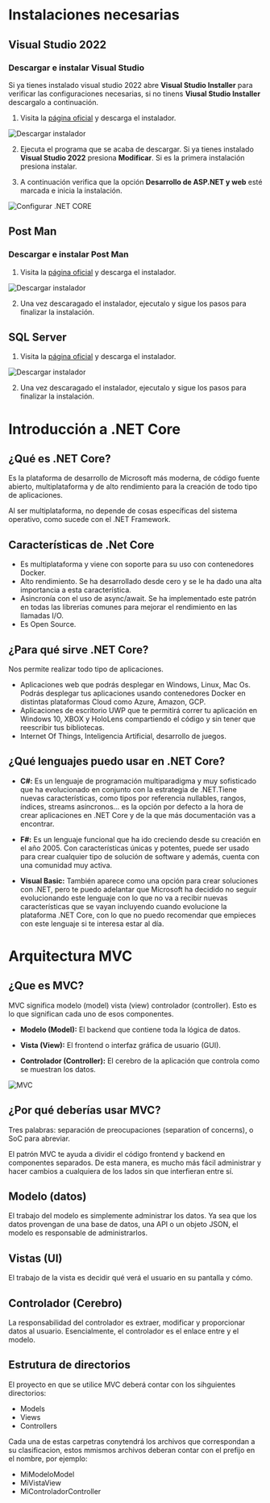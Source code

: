 # Instalaciones necesarias

## Visual Studio 2022

### Descargar e instalar Visual Studio 

Si ya tienes instalado visual studio 2022 abre **Visual Studio Installer** para verificar las configuraciones necesarias, si no tinens **Viusal Studio Installer** descargalo a continuación.

1. Visita la [página oficial](https://visualstudio.microsoft.com/es/downloads/) y descarga el instalador.
   
![Descargar instalador](pictures/visualinstaller.png)

2. Ejecuta el programa que se acaba de descargar. Si ya tienes instalado **Visual Studio 2022** presiona **Modificar**. Si es la primera instalación presiona instalar.

3. A continuación verifica que la opción **Desarrollo de ASP.NET y web** esté marcada e inicia la instalación.

![Configurar .NET CORE](pictures/configuracionvisual.png)

## Post Man

### Descargar e instalar Post Man

1.  Visita la [página oficial](https://www.postman.com/downloads/) y descarga el instalador.

![Descargar instalador](pictures/postmaninstaller.png)

2. Una vez descaragado el instalador, ejecutalo y sigue los pasos para finalizar la instalación.

## SQL Server 

1.  Visita la [página oficial](https://www.microsoft.com/es-es/sql-server/sql-server-downloads) y descarga el instalador.

![Descargar instalador](pictures/sqlinstaller.png)

2. Una vez descaragado el instalador, ejecutalo y sigue los pasos para finalizar la instalación.

# Introducción a .NET Core

## ¿Qué es .NET Core?

Es la plataforma de desarrollo de Microsoft más moderna, de código fuente abierto, multiplataforma y de alto rendimiento para la creación de todo tipo de aplicaciones.

Al ser multiplataforma, no depende de cosas específicas del sistema operativo, como sucede con el .NET Framework.

## Características de .Net Core

* Es multiplataforma y viene con soporte para su uso con contenedores Docker.
* Alto rendimiento. Se ha desarrollado desde cero y se le ha dado una alta importancia a esta característica.
* Asincronía con el uso de async/await. Se ha implementado este patrón en todas las librerías comunes para mejorar el rendimiento en las llamadas I/O.
* Es Open Source.

## ¿Para qué sirve .NET Core?

Nos permite realizar todo tipo de aplicaciones.

* Aplicaciones web que podrás desplegar en Windows, Linux, Mac Os. Podrás desplegar tus aplicaciones usando contenedores Docker en distintas plataformas Cloud como Azure, Amazon, GCP.
* Aplicaciones de escritorio UWP que te permitirá correr tu aplicación en Windows 10, XBOX y HoloLens compartiendo el código y sin tener que reescribir tus bibliotecas.
* Internet Of Things, Inteligencia Artificial, desarrollo de juegos.

## ¿Qué lenguajes puedo usar en .NET Core?

* **C#:** Es un lenguaje de programación multiparadigma y muy sofisticado que ha evolucionado en conjunto con la estrategia de .NET.Tiene nuevas características, como tipos por referencia nullables, rangos, índices, streams asíncronos… es la opción por defecto a la hora de crear aplicaciones en .NET Core y de la que más documentación vas a encontrar.

* **F#:** Es un lenguaje funcional que ha ido creciendo desde su creación en el año 2005. Con características únicas y potentes, puede ser usado para crear cualquier tipo de solución de software y además, cuenta con una comunidad muy activa.

* **Visual Basic:** También aparece como una opción para crear soluciones con .NET, pero te puedo adelantar que Microsoft ha decidido no seguir evolucionando este lenguaje con lo que no va a recibir nuevas características que se vayan incluyendo cuando evolucione la plataforma .NET Core, con lo que no puedo recomendar que empieces con este lenguaje si te interesa estar al día.

# Arquitectura MVC

## ¿Que es MVC?

MVC significa modelo (model) vista (view) controlador (controller). Esto es lo que significan cada uno de esos componentes.

* **Modelo (Model):** El backend que contiene toda la lógica de datos.
  
* **Vista (View):** El frontend o interfaz gráfica de usuario (GUI).

* **Controlador (Controller):** El cerebro de la aplicación que controla como se muestran los datos.

![MVC](pictures/mvc.png)

## ¿Por qué deberías usar MVC?

Tres palabras: separación de preocupaciones (separation of concerns), o SoC para abreviar.

El patrón MVC te ayuda a dividir el código frontend y backend en componentes separados. De esta manera, es mucho más fácil administrar y hacer cambios a cualquiera de los lados sin que interfieran entre sí.

## Modelo (datos)

El trabajo del modelo es simplemente administrar los datos. Ya sea que los datos provengan de una base de datos, una API o un objeto JSON, el modelo es responsable de administrarlos.

## Vistas (UI)

El trabajo de la vista es decidir qué verá el usuario en su pantalla y cómo.

## Controlador (Cerebro)

La responsabilidad del controlador es extraer, modificar y proporcionar datos al usuario. Esencialmente, el controlador es el enlace entre  y el modelo.

## Estrutura de directorios

El proyecto en que se utilice MVC deberá contar con los sihguientes directorios:

* Models
* Views
* Controllers

Cada una de estas carpetras conytendrá los archivos que correspondan a su clasificacion, estos mmismos archivos deberan contar con el prefijo en el nombre, por ejemplo:

* MiModeloModel
* MiVistaView
* MiControladorController

